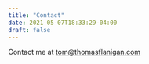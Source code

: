 ```yaml
---
title: "Contact"
date: 2021-05-07T18:33:29-04:00
draft: false
---
```


Contact me at [tom@thomasflanigan.com](mailto:tom@thomasflanigan.com)